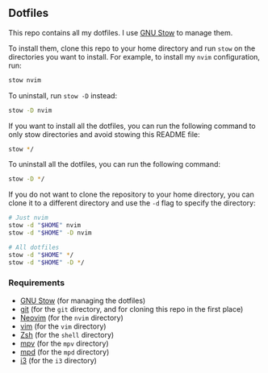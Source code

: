  ## Dotfiles

This repo contains all my dotfiles. I use [GNU Stow](https://www.gnu.org/software/stow/) to manage them.

To install them, clone this repo to your home directory and run `stow` on the directories you want to install.
For example, to install my `nvim` configuration, run:

```sh
stow nvim
```

To uninstall, run `stow -D` instead:

```sh
stow -D nvim
```

If you want to install all the dotfiles, you can run the following command to only stow directories and avoid stowing this README file:

```sh
stow */
```

To uninstall all the dotfiles, you can run the following command:

```sh
stow -D */
```

If you do not want to clone the repository to your home directory, you can clone it to a different directory and use the `-d` flag to specify the directory:

```sh
# Just nvim
stow -d "$HOME" nvim
stow -d "$HOME" -D nvim

# All dotfiles
stow -d "$HOME" */
stow -d "$HOME" -D */
```


### Requirements

- [GNU Stow](https://www.gnu.org/software/stow/) (for managing the dotfiles)
- [git](https://git-scm.com/) (for the `git` directory, and for cloning this repo in the first place)
- [Neovim](https://neovim.io/) (for the `nvim` directory)
- [vim](https://www.vim.org/) (for the `vim` directory)
- [Zsh](https://www.zsh.org/) (for the `shell` directory)
- [mpv](https://mpv.io/) (for the `mpv` directory)
- [mpd](https://www.musicpd.org/) (for the `mpd` directory)
- [i3](https://i3wm.org/) (for the `i3` directory)
